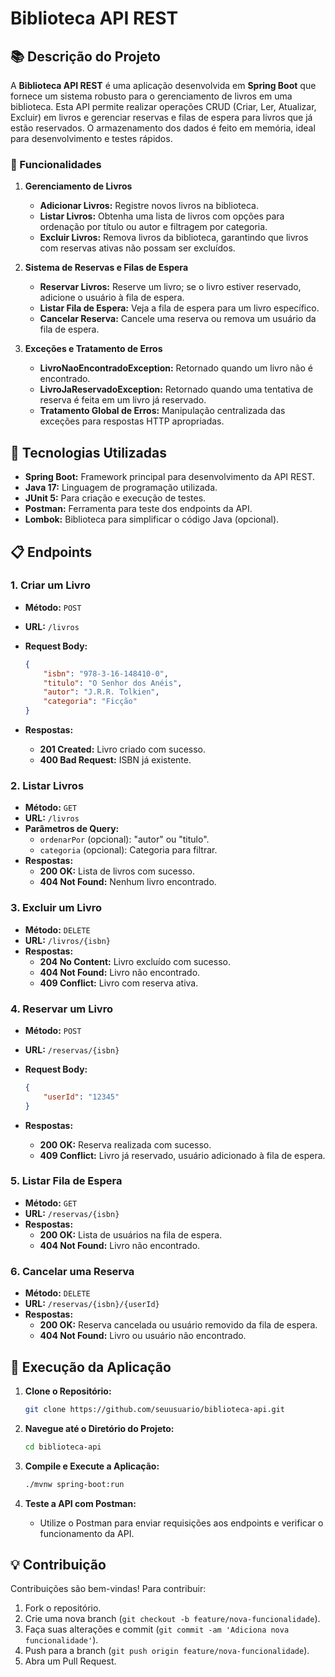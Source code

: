 # Biblioteca API REST

## 📚 Descrição do Projeto

A **Biblioteca API REST** é uma aplicação desenvolvida em **Spring Boot** que fornece um sistema robusto para o gerenciamento de livros em uma biblioteca. Esta API permite realizar operações CRUD (Criar, Ler, Atualizar, Excluir) em livros e gerenciar reservas e filas de espera para livros que já estão reservados. O armazenamento dos dados é feito em memória, ideal para desenvolvimento e testes rápidos.

### 🎯 Funcionalidades

1. **Gerenciamento de Livros**
   - **Adicionar Livros:** Registre novos livros na biblioteca.
   - **Listar Livros:** Obtenha uma lista de livros com opções para ordenação por título ou autor e filtragem por categoria.
   - **Excluir Livros:** Remova livros da biblioteca, garantindo que livros com reservas ativas não possam ser excluídos.

2. **Sistema de Reservas e Filas de Espera**
   - **Reservar Livros:** Reserve um livro; se o livro estiver reservado, adicione o usuário à fila de espera.
   - **Listar Fila de Espera:** Veja a fila de espera para um livro específico.
   - **Cancelar Reserva:** Cancele uma reserva ou remova um usuário da fila de espera.

3. **Exceções e Tratamento de Erros**
   - **LivroNaoEncontradoException:** Retornado quando um livro não é encontrado.
   - **LivroJaReservadoException:** Retornado quando uma tentativa de reserva é feita em um livro já reservado.
   - **Tratamento Global de Erros:** Manipulação centralizada das exceções para respostas HTTP apropriadas.

## 🚀 Tecnologias Utilizadas

- **Spring Boot:** Framework principal para desenvolvimento da API REST.
- **Java 17:** Linguagem de programação utilizada.
- **JUnit 5:** Para criação e execução de testes.
- **Postman:** Ferramenta para teste dos endpoints da API.
- **Lombok:** Biblioteca para simplificar o código Java (opcional).

## 📋 Endpoints

### 1. **Criar um Livro**

- **Método:** `POST`
- **URL:** `/livros`
- **Request Body:**

    ```json
    {
        "isbn": "978-3-16-148410-0",
        "titulo": "O Senhor dos Anéis",
        "autor": "J.R.R. Tolkien",
        "categoria": "Ficção"
    }
    ```

- **Respostas:**
  - **201 Created:** Livro criado com sucesso.
  - **400 Bad Request:** ISBN já existente.

### 2. **Listar Livros**

- **Método:** `GET`
- **URL:** `/livros`
- **Parâmetros de Query:**
  - `ordenarPor` (opcional): "autor" ou "titulo".
  - `categoria` (opcional): Categoria para filtrar.
- **Respostas:**
  - **200 OK:** Lista de livros com sucesso.
  - **404 Not Found:** Nenhum livro encontrado.

### 3. **Excluir um Livro**

- **Método:** `DELETE`
- **URL:** `/livros/{isbn}`
- **Respostas:**
  - **204 No Content:** Livro excluído com sucesso.
  - **404 Not Found:** Livro não encontrado.
  - **409 Conflict:** Livro com reserva ativa.

### 4. **Reservar um Livro**

- **Método:** `POST`
- **URL:** `/reservas/{isbn}`
- **Request Body:**

    ```json
    {
        "userId": "12345"
    }
    ```

- **Respostas:**
  - **200 OK:** Reserva realizada com sucesso.
  - **409 Conflict:** Livro já reservado, usuário adicionado à fila de espera.

### 5. **Listar Fila de Espera**

- **Método:** `GET`
- **URL:** `/reservas/{isbn}`
- **Respostas:**
  - **200 OK:** Lista de usuários na fila de espera.
  - **404 Not Found:** Livro não encontrado.

### 6. **Cancelar uma Reserva**

- **Método:** `DELETE`
- **URL:** `/reservas/{isbn}/{userId}`
- **Respostas:**
  - **200 OK:** Reserva cancelada ou usuário removido da fila de espera.
  - **404 Not Found:** Livro ou usuário não encontrado.

## 🔧 Execução da Aplicação

1. **Clone o Repositório:**

    ```bash
    git clone https://github.com/seuusuario/biblioteca-api.git
    ```

2. **Navegue até o Diretório do Projeto:**

    ```bash
    cd biblioteca-api
    ```

3. **Compile e Execute a Aplicação:**

    ```bash
    ./mvnw spring-boot:run
    ```

4. **Teste a API com Postman:**
   - Utilize o Postman para enviar requisições aos endpoints e verificar o funcionamento da API.

## 💡 Contribuição

Contribuições são bem-vindas! Para contribuir:

1. Fork o repositório.
2. Crie uma nova branch (`git checkout -b feature/nova-funcionalidade`).
3. Faça suas alterações e commit (`git commit -am 'Adiciona nova funcionalidade'`).
4. Push para a branch (`git push origin feature/nova-funcionalidade`).
5. Abra um Pull Request.



